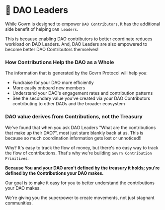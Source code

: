 # 🌻 DAO Leaders

While Govrn is designed to empower `DAO Contributors`, it has the additional side benefit of helping `DAO Leaders`.  &#x20;

This is because enabling DAO contributors to better coordinate reduces workload on DAO Leaders.  And, DAO Leaders are also empowered to become better DAO Contributors themselves!

### How Contributions Help the DAO as a Whole

The information that is generated by the Govrn Protocol will help you:

* Fundraise for your DAO more efficiently
* More easily onboard new members
* Understand your DAO's engagement rates and contribution patterns
* See the secondary value you've created via your DAO Contributors contributing to other DAOs and the broader ecosystem

### DAO value derives from Contributions, not the Treasury

We've found that when you ask DAO Leaders "What are the contributions that make up their DAO?", most just stare blankly back at us.  This is because so much coordination information gets lost or unnoticed!!&#x20;

Why?  It's easy to track the flow of money, but there's no easy way to track the flow of contributions. That's why we're building `Govrn Contribution Primitives`.

**Because You and your DAO aren't defined by the treasury it holds; you're defined by the Contributions your DAO makes.**&#x20;

Our goal is to make it easy for you to better understand the contributions your DAO makes. &#x20;

We're giving you the superpower to create movements, not just stagnant communities.&#x20;
